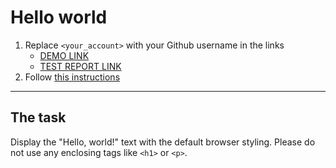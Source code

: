 # Hello world
1. Replace `<your_account>` with your Github username in the links
    - [DEMO LINK](https://Bogdan-Kotsupey.github.io/layout_hello-world/) <br>
    - [TEST REPORT LINK](https://Bogdan-Kotsupey.github.io/layout_hello-world/report/html_report/)
2. Follow [this instructions](https://mate-academy.github.io/layout_task-guideline/)
___

## The task 
Display the "Hello, world!" text with the default browser styling. Please do not 
use any enclosing tags like `<h1>` or `<p>`.
